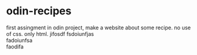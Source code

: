 # odin-recipes
first assingment in odin project, make a website about some recipe. no use of css. only html.
jifosdf
fsdoiunfjas\
fadoiunfsa\
faodifa
